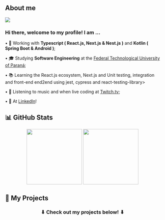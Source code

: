 
<h2>About me </h2> 
<div>
  <img src="https://user-images.githubusercontent.com/41626780/146665637-973b0bb1-9415-453e-899b-2d8278517703.gif"/>
  <h3>Hi there, welcome to my profile! I am ... </h3>



  <p> • 🔭 Working with <strong>Typescript ( React.js, Next.js & Nest.js )</strong> and <strong>Kotlin ( Spring Boot & Android )</strong>;</p>

  <p> • 🎓 Studying <strong>Software Engineering</strong> at the <a href="http://portal.utfpr.edu.br/english">Federal Technological University of Paraná</a>;</p>

  <p> • 📚 Learning the React.js ecosystem, Next.js and Unit testing, integration and front-end end2end using jest, cypress and react-testing-library>

  <p> • 👾 Listening to music and when live coding at <a href="https://www.twitch.tv/iamgabrieldev">Twitch.tv</a>;</p>

  <p> • 👥 At <a href="https://www.linkedin.com/in/gabriel-oliveira-33891115a/" target="blank">LinkedIn</a>!</p>
</div>

<h2>📊 GitHub Stats</h2>
<div align="center">
  <img height="180em" src="https://github-readme-stats.vercel.app/api?username=iamgabrieldev&show_icons=true&theme=radical"/>
    <img height="180em" src="https://github-readme-stats.vercel.app/api/top-langs/?username=iamgabrieldev&layout=compact&langs_count=7&theme=radical"/>

</div>
<h2>🧪 My Projects</h2>
<h3 align="center">⬇ Check out my projects below! ⬇</h3>
